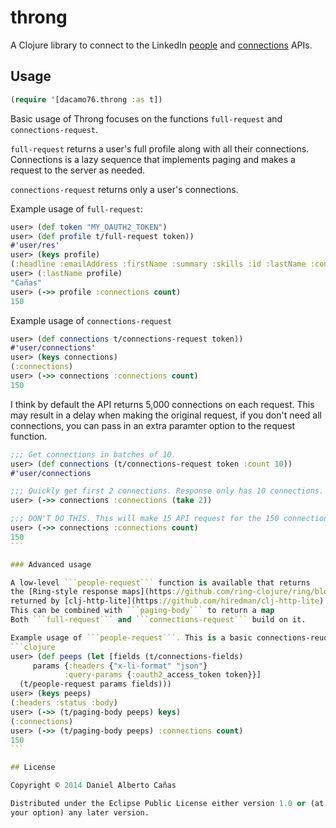 # throng

A Clojure library to connect to the LinkedIn
[people](https://developer.linkedin.com/documents/people) and
[connections](https://developer.linkedin.com/documents/connections-api) APIs.

## Usage

```clojure
(require '[dacamo76.throng :as t])
```

Basic usage of Throng focuses on the functions ```full-request```
and ```connections-request```.

```full-request``` returns a user's full profile along with all their connections.
Connections is a lazy sequence that implements paging and makes a request
to the server as needed.

````connections-request```` returns only a user's connections.

Example usage of ```full-request```:
```clojure
user> (def token "MY_OAUTH2_TOKEN")
user> (def profile t/full-request token))
#'user/res'
user> (keys profile)
(:headline :emailAddress :firstName :summary :skills :id :lastName :connections :lastModifiedTimestamp :location :educations :positions)
user> (:lastName profile)
"Cañas"
user> (->> profile :connections count)
150
```

Example usage of ```connections-request```

```clojure
user> (def connections t/connections-request token))
#'user/connections'
user> (keys connections)
(:connections)
user> (->> connections :connections count)
150
```

I think by default the API returns 5,000 connections
on each request.
This may result in a delay when making the original request,
if you don't need all connections, you can pass in an extra paramter
option to the request function.

````clojure
;;; Get connections in batches of 10.
user> (def connections (t/connections-request token :count 10))
#'user/connections

;;; Quickly get first 2 connections. Response only has 10 connections.
user> (->> connections :connections (take 2))

;;; DON'T DO THIS. This will make 15 API request for the 150 connections
user> (->> connections :connections count)
150
```

### Advanced usage

A low-level ```people-request``` function is available that returns
the [Ring-style response maps](https://github.com/ring-clojure/ring/blob/master/SPEC)
returned by [clj-http-lite](https://github.com/hiredman/clj-http-lite).
This can be combined with ```paging-body``` to return a map
Both ```full-request``` and ```connections-request``` build on it.

Example usage of ```people-request```. This is a basic connections-reuqets.
```clojure
user> (def peeps (let [fields (t/connections-fields)
     params {:headers {"x-li-format" "json"}
            :query-params {:oauth2_access_token token}}]
  (t/people-request params fields)))
user> (keys peeps)
(:headers :status :body)
user> (->> (t/paging-body peeps) keys)
(:connections)
user> (->> (t/paging-body peeps) :connections count)
150
```

## License

Copyright © 2014 Daniel Alberto Cañas

Distributed under the Eclipse Public License either version 1.0 or (at
your option) any later version.
